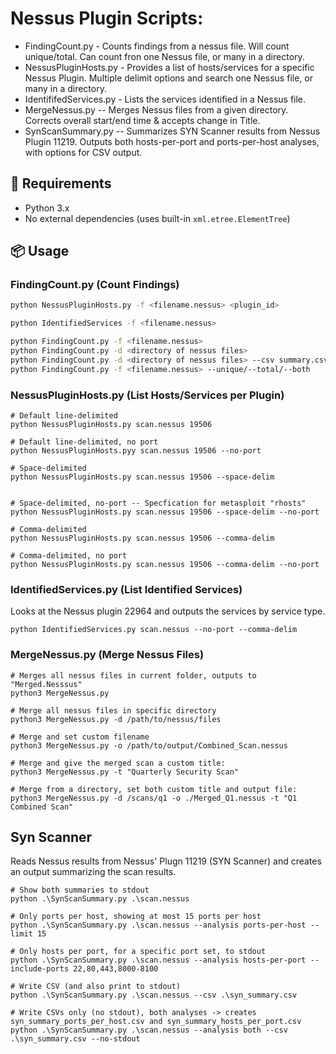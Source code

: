 # Nessus Plugin Scripts:

- FindingCount.py - Counts findings from a nessus file.  Will count unique/total.  Can count fron one Nessus file, or many in a directory.
- NessusPluginHosts.py - Provides a list of hosts/services for a specific Nessus Plugin.  Multiple delimit options and search one Nessus file, or many in a directory.
- IdentififedServices.py - Lists the services identified in a Nessus file.
- MergeNessus.py -- Merges Nessus files from a given directory. Corrects overall start/end time & accepts change in Title.
- SynScanSummary.py -- Summarizes SYN Scanner results from Nessus Plugin 11219. Outputs both hosts-per-port and ports-per-host analyses, with options for CSV output.

## 🧰 Requirements

- Python 3.x
- No external dependencies (uses built-in `xml.etree.ElementTree`)

## 📦 Usage

### FindingCount.py (Count Findings)

```bash
python NessusPluginHosts.py -f <filename.nessus> <plugin_id>

python IdentifiedServices -f <filename.nessus>

python FindingCount.py -f <filename.nessus>
python FindingCount.py -d <directory of nessus files>
python FindingCount.py -d <directory of nessus files> --csv summary.csv
python FindingCount.py -f <filename.nessus> --unique/--total/--both

```


### NessusPluginHosts.py (List Hosts/Services per Plugin)

 
```
# Default line-delimited
python NessusPluginHosts.py scan.nessus 19506

# Default line-delimited, no port
python NessusPluginHosts.pyy scan.nessus 19506 --no-port

# Space-delimited
python NessusPluginHosts.py scan.nessus 19506 --space-delim


# Space-delimited, no-port -- Specfication for metasploit "rhosts"
python NessusPluginHosts.py scan.nessus 19506 --space-delim --no-port

# Comma-delimited
python NessusPluginHosts.py scan.nessus 19506 --comma-delim

# Comma-delimited, no port
python NessusPluginHosts.py scan.nessus 19506 --comma-delim --no-port
```

### IdentifiedServices.py (List Identified Services)
Looks at the Nessus plugin 22964 and outputs the services by service type.

```
python IdentifiedServices.py scan.nessus --no-port --comma-delim
```

### MergeNessus.py (Merge Nessus Files)

```
# Merges all nessus files in current folder, outputs to "Merged.Nesssus"
python3 MergeNessus.py

# Merge all nessus files in specific directory
python3 MergeNessus.py -d /path/to/nessus/files

# Merge and set custom filename
python3 MergeNessus.py -o /path/to/output/Combined_Scan.nessus

# Merge and give the merged scan a custom title:
python3 MergeNessus.py -t "Quarterly Security Scan"

# Merge from a directory, set both custom title and output file:
python3 MergeNessus.py -d /scans/q1 -o ./Merged_Q1.nessus -t "Q1 Combined Scan"
```

## Syn Scanner

Reads Nessus results from Nessus' Plugn 11219 (SYN Scanner) and creates an output summarizing the scan results. 

```
# Show both summaries to stdout
python .\SynScanSummary.py .\scan.nessus

# Only ports per host, showing at most 15 ports per host
python .\SynScanSummary.py .\scan.nessus --analysis ports-per-host --limit 15

# Only hosts per port, for a specific port set, to stdout
python .\SynScanSummary.py .\scan.nessus --analysis hosts-per-port --include-ports 22,80,443,8000-8100

# Write CSV (and also print to stdout)
python .\SynScanSummary.py .\scan.nessus --csv .\syn_summary.csv

# Write CSVs only (no stdout), both analyses -> creates syn_summary_ports_per_host.csv and syn_summary_hosts_per_port.csv
python .\SynScanSummary.py .\scan.nessus --analysis both --csv .\syn_summary.csv --no-stdout
```


```




